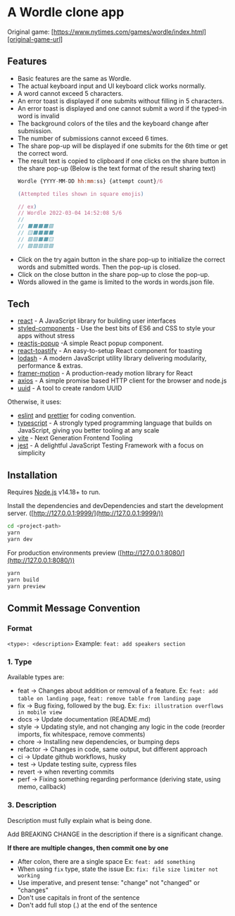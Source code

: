 # A Wordle clone app

Original game: [https://www.nytimes.com/games/wordle/index.html][original-game-url]

## Features

- Basic features are the same as Wordle.
- The actual keyboard input and UI keyboard click works normally.
- A word cannot exceed 5 characters.
- An error toast is displayed if one submits without filling in 5 characters.
- An error toast is displayed and one cannot submit a word if the typed-in word is invalid
- The background colors of the tiles and the keyboard change after submission.
- The number of submissions cannot exceed 6 times.
- The share pop-up will be displayed if one submits for the 6th time or get the correct word.
- The result text is copied to clipboard if one clicks on the share button in the share pop-up (Below is the text format of the result sharing text)
    ```javascript
    Wordle {YYYY-MM-DD hh:mm:ss} {attempt count}/6

    (Attempted tiles shown in square emojis)
    
    // ex)
    // Wordle 2022-03-04 14:52:08 5/6
    // 
    // ⬛⬛⬛⬛🟩
    // 🟨⬛⬛⬛⬛
    // 🟩🟩⬛⬛🟨
    // 🟩🟩🟩🟩🟩
    ```
- Click on the try again button in the share pop-up to initialize the correct words and submitted words. Then the pop-up is closed.
- Click on the close button in the share pop-up to close the pop-up.
- Words allowed in the game is limited to the words in words.json file.

## Tech


- [react](https://reactjs.org/) - A JavaScript library for building user interfaces
- [styled-components](https://styled-components.com/) - Use the best bits of ES6 and CSS to style your apps without stress
- [reactjs-popup](https://react-popup.elazizi.com/) -A simple React popup component.
- [react-toastify](https://fkhadra.github.io/react-toastify/introduction) - An easy-to-setup React component for toasting
- [lodash](https://lodash.com/) - A modern JavaScript utility library delivering modularity, performance & extras.
- [framer-motion](https://www.framer.com/motion/) - A production-ready motion library for React
- [axios](https://axios-http.com/) - A simple promise based HTTP client for the browser and node.js
- [uuid](https://www.npmjs.com/package/uuid) - A tool to create random UUID

Otherwise, it uses:
- [eslint](https://eslint.org/) and [prettier](https://prettier.io/) for coding convention.
- [typescript](https://www.typescriptlang.org/) -  A strongly typed programming language that builds on JavaScript, giving you better tooling at any scale
- [vite](https://vitejs.dev/) - Next Generation Frontend Tooling
- [jest](https://jestjs.io/) - A delightful JavaScript Testing Framework with a focus on simplicity 

## Installation

Requires [Node.js](https://nodejs.org/) v14.18+ to run.

Install the dependencies and devDependencies and start the development server. ([http://127.0.0.1:9999/](http://127.0.0.1:9999/))

```sh
cd <project-path>
yarn 
yarn dev
```

For production environments preview ([http://127.0.0.1:8080/](http://127.0.0.1:8080/))

```sh
yarn
yarn build
yarn preview
```


## Commit Message Convention

### Format

`<type>: <description>`
Example: `feat: add speakers section`

### 1. Type

Available types are:

- feat → Changes about addition or removal of a feature. Ex: `feat: add table on landing page`, `feat: remove table from landing page`
- fix → Bug fixing, followed by the bug. Ex: `fix: illustration overflows in mobile view`
- docs → Update documentation (README.md)
- style → Updating style, and not changing any logic in the code (reorder imports, fix whitespace, remove comments)
- chore → Installing new dependencies, or bumping deps
- refactor → Changes in code, same output, but different approach
- ci → Update github workflows, husky
- test → Update testing suite, cypress files
- revert → when reverting commits
- perf → Fixing something regarding performance (deriving state, using memo, callback)


### 3. Description

Description must fully explain what is being done.

Add BREAKING CHANGE in the description if there is a significant change.

**If there are multiple changes, then commit one by one**

- After colon, there are a single space Ex: `feat: add something`
- When using `fix` type, state the issue Ex: `fix: file size limiter not working`
- Use imperative, and present tense: "change" not "changed" or "changes"
- Don't use capitals in front of the sentence
- Don't add full stop (.) at the end of the sentence